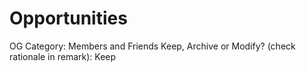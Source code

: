 # Opportunities

OG Category: Members and Friends
Keep, Archive or Modify? (check rationale in remark): Keep